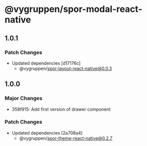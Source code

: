# @vygruppen/spor-modal-react-native

## 1.0.1

### Patch Changes

- Updated dependencies [d17176c]
  - @vygruppen/spor-layout-react-native@0.0.3

## 1.0.0

### Major Changes

- 358f915: Add first version of drawer component

### Patch Changes

- Updated dependencies [2a708a4]
  - @vygruppen/spor-theme-react-native@0.2.7
